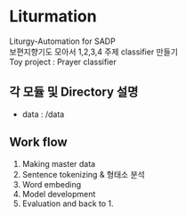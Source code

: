 # Liturmation
Liturgy-Automation for SADP   
보편지향기도 모아서 1,2,3,4 주제 classifier 만들기  
Toy project : Prayer classifier  


## 각 모듈 및 Directory 설명
* data : /data

## Work flow
1. Making master data
2. Sentence tokenizing & 형태소 분석
3. Word embeding
4. Model development
5. Evaluation and back to 1.
